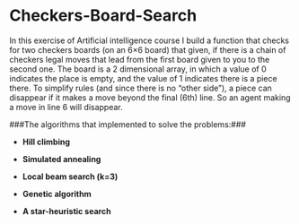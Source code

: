 # Checkers-Board-Search

In this exercise of Artificial intelligence course I build a function that checks for two checkers boards (on an
6×6 board) that given, if there is a chain of checkers legal moves that lead from the first board given to you to the second one. 
The board is a 2 dimensional array, in which a value of 0 indicates the place is empty, and the value of 1 indicates
there is a piece there. To simplify rules (and since there is no “other side”), a piece can disappear if it makes a move beyond the final (6th) line. So an agent making a move in line 6 will disappear.

###The algorithms that implemented to solve the problems:###

- **Hill climbing**

- **Simulated annealing**

- **Local beam search (k=3)**

- **Genetic algorithm**

- **A star-heuristic search**

 
